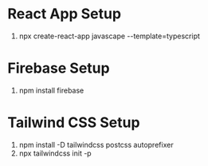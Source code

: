 # React App Setup
1. npx create-react-app javascape --template=typescript 

# Firebase Setup
1. npm install firebase

# Tailwind CSS Setup
1. npm install -D tailwindcss postcss autoprefixer
2. npx tailwindcss init -p